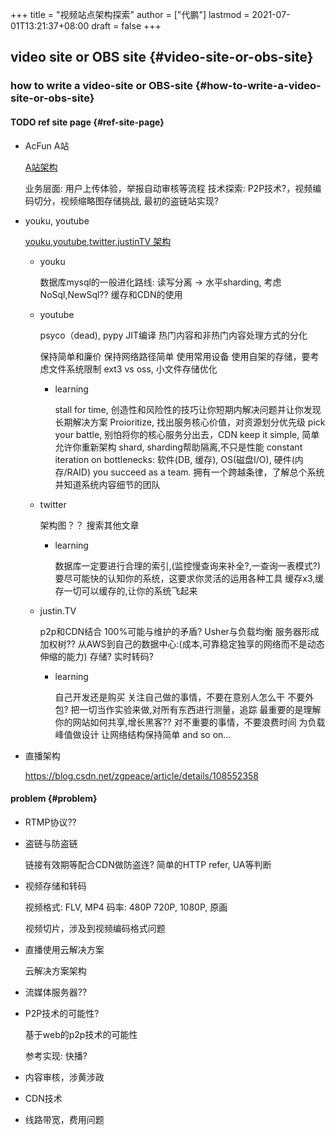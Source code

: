 +++
title = "视频站点架构探索"
author = ["代鹏"]
lastmod = 2021-07-01T13:21:37+08:00
draft = false
+++

## video site or OBS site {#video-site-or-obs-site}


### how to write a video-site or OBS-site {#how-to-write-a-video-site-or-obs-site}


#### <span class="org-todo todo TODO">TODO</span> ref site page {#ref-site-page}

<!--list-separator-->

-  AcFun A站

    [A站架构](https://blog.qiniu.com/archives/5786)

    业务层面: 用户上传体验，举报自动审核等流程
    技术探索: P2P技术?，视频编码切分，视频缩略图存储挑战, 最初的盗链站实现?

<!--list-separator-->

-  youku, youtube

    [youku,youtube,twitter,justinTV 架构](https://cloud.tencent.com/developer/article/1074238)

    <!--list-separator-->

    -  youku

        数据库mysql的一般进化路线: 读写分离 -> 水平sharding, 考虑NoSql,NewSql??
        缓存和CDN的使用

    <!--list-separator-->

    -  youtube

        psyco（dead), pypy JIT编译
        热门内容和非热门内容处理方式的分化

        保持简单和廉价
        保持网络路径简单
        使用常用设备
        使用自架的存储，要考虑文件系统限制 ext3 vs oss, 小文件存储优化

        <!--list-separator-->

        -  learning

            stall for time, 创造性和风险性的技巧让你短期内解决问题并让你发现长期解决方案
            Proioritize, 找出服务核心价值，对资源划分优先级
            pick your battle, 别怕将你的核心服务分出去，CDN
            keep it simple, 简单允许你重新架构
            shard, sharding帮助隔离,不只是性能
            constant iteration on bottlenecks: 软件(DB, 缓存), OS(磁盘I/O), 硬件(内存/RAID)
            you succeed as a team. 拥有一个跨越条律，了解总个系统并知道系统内容细节的团队

    <!--list-separator-->

    -  twitter

        架构图？？ 搜索其他文章

        <!--list-separator-->

        -  learning

            数据库一定要进行合理的索引,(监控慢查询来补全?,一查询一表模式?)
            要尽可能快的认知你的系统，这要求你灵活的运用各种工具
            缓存x3,缓存一切可以缓存的,让你的系统飞起来

    <!--list-separator-->

    -  justin.TV

        p2p和CDN结合
        100%可能与维护的矛盾?
        Usher与负载均衡
        服务器形成加权树??
        从AWS到自己的数据中心:(成本,可靠稳定独享的网络而不是动态伸缩的能力)
        存储?
        实时转码?

        <!--list-separator-->

        -  learning

            自己开发还是购买
            关注自己做的事情，不要在意别人怎么干
            不要外包?
            把一切当作实验来做,对所有东西进行测量，追踪
            最重要的是理解你的网站如何共享,增长黑客??
            对不重要的事情，不要浪费时间
            为负载峰值做设计
            让网络结构保持简单
            and so on...

<!--list-separator-->

-  直播架构

    <https://blog.csdn.net/zgpeace/article/details/108552358>


#### problem {#problem}

<!--list-separator-->

-  RTMP协议??

<!--list-separator-->

-  盗链与防盗链

    链接有效期等配合CDN做防盗连?
    简单的HTTP refer, UA等判断

<!--list-separator-->

-  视频存储和转码

    视频格式: FLV, MP4
    码率: 480P 720P, 1080P, 原画

    视频切片，涉及到视频编码格式问题

<!--list-separator-->

-  直播使用云解决方案

    云解决方案架构

<!--list-separator-->

-  流媒体服务器??

<!--list-separator-->

-  P2P技术的可能性?

    基于web的p2p技术的可能性

    参考实现: 快播?

<!--list-separator-->

-  内容审核，涉黄涉政

<!--list-separator-->

-  CDN技术

<!--list-separator-->

-  线路带宽，费用问题
